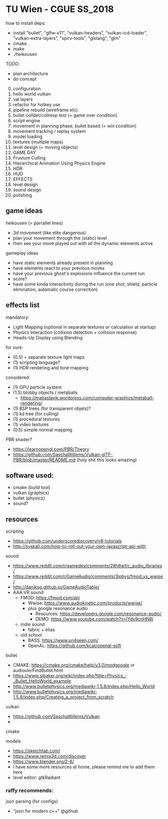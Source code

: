 # TU Wien - CGUE SS_2018

how to install deps:

- install "bullet", "glfw-x11", "vulkan-headers", "vulkan-icd-loader", "vulkan-extra-layers", "spirv-tools", "glslang", "glm"
- cmake .
- make
- ./heikousen

TODO:
- plan architecture
- do concept

0. configuration
1. hello world vulkan
1. val layers
1. refactor for hotkey use
1. pipeline rebuild (wireframe etc)
1. bullet colldet/collresp test (= game over condition)
1. script engine
1. movement in planning phase, bullet based (= win condition)
1. movement tracking / replay system
1. model loading
1. textures (multiple maps)
1. level design (= moving objects)
1. GAME DAY
1. Frustum Culling
1. Hierarchical Animation Using Physics Engine
1. HDR
1. HUD
1. EFFECTS
1. level design
1. sound design
1. polishing


## game ideas

heikousen (= parrallel lines)
- 3d movement (like elite dangerous)
- plan your movement through the (static) level
- then see your move played out with all the dynamic elements active

gameplay ideas
- have static elements already present in planning
- have elements react to your previous moves
- have your previous ghost's explosions influence the current run
- score?
- have some kinda interactivity during the run (one shot, shield, particle elimination, automatic course correction)


## effects list

mandatory:
- Light Mapping (optional in separate textures or calculation at startup)
- Physics Interaction (collision detection + collision response)
- Heads-Up Display using Blending

for sure:
- (0.5) + separate texture light maps 
- (1) scripting language?
- (1) HDR rendering and tone mapping

considered:
- (1) GPU particle system
- (1.5) blobby objects / metaballs
    - https://matiaslavik.wordpress.com/computer-graphics/metaball-rendering/
- (1) BSP trees (for transparent objets)?
- (1) kd tree (for culling)
- (1) procedural textures
- (1) video textures
- (0.5) simple normal mapping

PBR shader?
- https://learnopengl.com/PBR/Theory
- https://github.com/SaschaWillems/Vulkan-glTF-PBR/blob/master/README.md 
(holy shit this looks amazing)


## software used:

- cmake (build tool)
- vulkan (graphics)
- bullet (physics)
- sound?


## resources

scripting
- https://github.com/underscorediscovery/v8-tutorials
- http://syskall.com/how-to-roll-out-your-own-javascript-api-with


sound
- https://www.reddit.com/r/gamedev/comments/28h6wf/c_audio_libraries/
- https://www.reddit.com/r/GameAudio/comments/3ipbys/fmod_vs_wwise/
- http://danikog.github.io/GameAudioTable/
- AAA VR sound
    - FMOD: https://fmod.com/api
        - Wwise: https://www.audiokinetic.com/products/wwise/
        - plus google resonance audio
            - Resources: https://developers.google.com/resonance-audio/
            - DEMO: https://www.youtube.com/watch?v=IYdx9cnHN8I
    - indie sound
        - fabric + elias
    - old school
        - BASS: https://www.un4seen.com/ 
        - OpenAL: https://github.com/kcat/openal-soft


bullet
- CMAKE: https://cmake.org/cmake/help/v3.0/modgoogle vr audioule/FindBullet.html
- https://www.sjbaker.org/wiki/index.php?title=Physics_-_Bullet_HelloWorld_example
- http://www.bulletphysics.org/mediawiki-1.5.8/index.php/Hello_World
- http://www.bulletphysics.org/mediawiki-1.5.8/index.php/Creating_a_project_from_scratch


vulkan
- https://github.com/SaschaWillems/Vulkan
- 


cmake


models
- https://sketchfab.com/
- https://www.remix3d.com/discover
- https://www.blender.org/2-8/
- I have some more resources at home, please remind me to add them here
- level editor: gtkRadiant


### raffy recommends:

json parsing (for configs)
- "json for modern c++" @github



